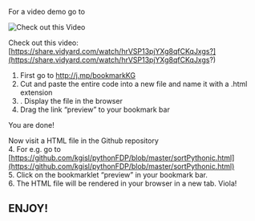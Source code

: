 
For a video demo go to 

[](https://share.vidyard.com/watch/hrVSP13pjYXg8qfCKqJxgs?)

![Check out this Video](https://cdn.vidyard.com/thumbnails/7758610/q9t52c__ib6bPwmbMJdNZA_play_button_small.jpg)

Check out this video: [https://share.vidyard.com/watch/hrVSP13pjYXg8qfCKqJxgs?](https://share.vidyard.com/watch/hrVSP13pjYXg8qfCKqJxgs?)

1. First go to http://j.mp/bookmarkKG 
2. Cut and paste the entire code into a new file and name it with a .html extension
3. .  Display the file in the browser
4.  Drag the link “preview” to your bookmark bar

You are done! 

Now visit a HTML file in the Github repository  
4. For e.g. go to [https://github.com/kgisl/pythonFDP/blob/master/sortPythonic.html](https://github.com/kgisl/pythonFDP/blob/master/sortPythonic.html)  
5. Click on the bookmarklet “preview” in your bookmark bar.  
6. The HTML file will be rendered in your browser in a new tab. Viola!

## ENJOY! 
